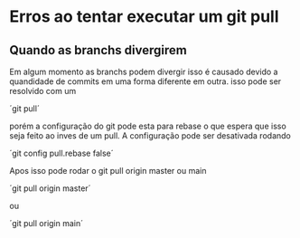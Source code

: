 # Erros ao tentar executar um git pull

## Quando as branchs divergirem

Em algum momento as branchs podem divergir isso é causado devido a quandidade de commits em uma forma diferente em outra.
isso pode ser resolvido com um 

´git pull´ 

porém a configuração do git pode esta para rebase o que espera que isso seja feito ao inves de um pull.
A configuração pode ser desativada rodando 

´git config pull.rebase false´

Apos isso pode rodar o git pull origin master ou main


´git pull origin master´

ou 

´git pull origin main´

